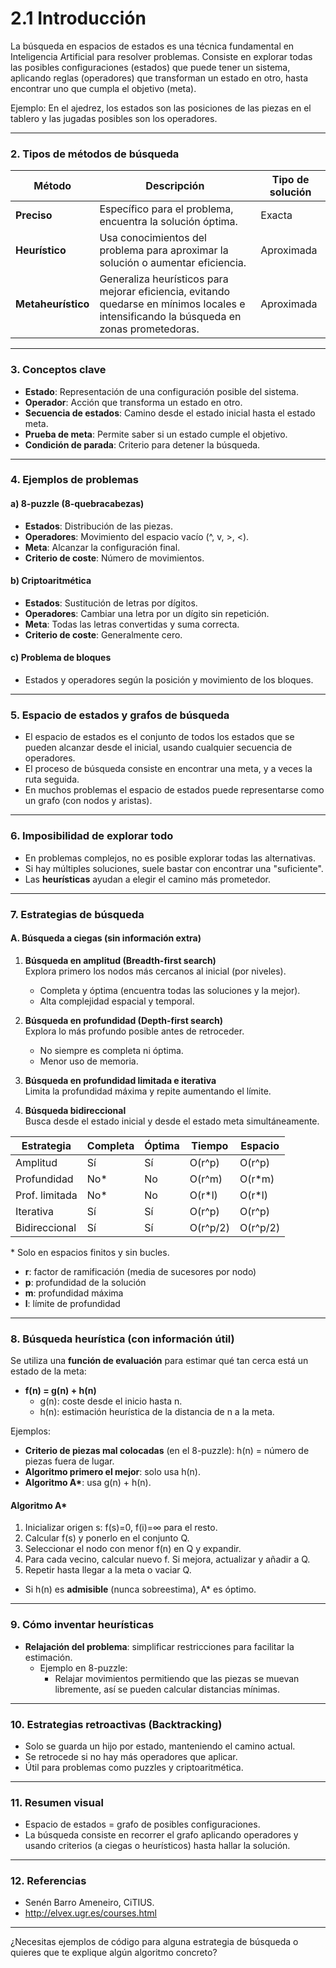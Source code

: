 # 2.1 Introducción
La búsqueda en espacios de estados es una técnica fundamental en Inteligencia Artificial para resolver problemas. Consiste en explorar todas las posibles configuraciones (estados) que puede tener un sistema, aplicando reglas (operadores) que transforman un estado en otro, hasta encontrar uno que cumpla el objetivo (meta).

Ejemplo: En el ajedrez, los estados son las posiciones de las piezas en el tablero y las jugadas posibles son los operadores.

---

### 2. Tipos de métodos de búsqueda

| Método        | Descripción | Tipo de solución |
|---------------|-------------|------------------|
| **Preciso**   | Específico para el problema, encuentra la solución óptima. | Exacta |
| **Heurístico**| Usa conocimientos del problema para aproximar la solución o aumentar eficiencia. | Aproximada |
| **Metaheurístico** | Generaliza heurísticos para mejorar eficiencia, evitando quedarse en mínimos locales e intensificando la búsqueda en zonas prometedoras. | Aproximada |

---

### 3. Conceptos clave

- **Estado**: Representación de una configuración posible del sistema.
- **Operador**: Acción que transforma un estado en otro.
- **Secuencia de estados**: Camino desde el estado inicial hasta el estado meta.
- **Prueba de meta**: Permite saber si un estado cumple el objetivo.
- **Condición de parada**: Criterio para detener la búsqueda.

---

### 4. Ejemplos de problemas

#### a) 8-puzzle (8-quebracabezas)
- **Estados**: Distribución de las piezas.
- **Operadores**: Movimiento del espacio vacío (^, v, >, <).
- **Meta**: Alcanzar la configuración final.
- **Criterio de coste**: Número de movimientos.

#### b) Criptoaritmética
- **Estados**: Sustitución de letras por dígitos.
- **Operadores**: Cambiar una letra por un dígito sin repetición.
- **Meta**: Todas las letras convertidas y suma correcta.
- **Criterio de coste**: Generalmente cero.

#### c) Problema de bloques
- Estados y operadores según la posición y movimiento de los bloques.

---

### 5. Espacio de estados y grafos de búsqueda

- El espacio de estados es el conjunto de todos los estados que se pueden alcanzar desde el inicial, usando cualquier secuencia de operadores.
- El proceso de búsqueda consiste en encontrar una meta, y a veces la ruta seguida.
- En muchos problemas el espacio de estados puede representarse como un grafo (con nodos y aristas).

---

### 6. Imposibilidad de explorar todo

- En problemas complejos, no es posible explorar todas las alternativas.
- Si hay múltiples soluciones, suele bastar con encontrar una "suficiente".
- Las **heurísticas** ayudan a elegir el camino más prometedor.

---

### 7. Estrategias de búsqueda

#### A. Búsqueda a ciegas (sin información extra)

1. **Búsqueda en amplitud (Breadth-first search)**  
   Explora primero los nodos más cercanos al inicial (por niveles).
   - Completa y óptima (encuentra todas las soluciones y la mejor).
   - Alta complejidad espacial y temporal.

2. **Búsqueda en profundidad (Depth-first search)**  
   Explora lo más profundo posible antes de retroceder.
   - No siempre es completa ni óptima.
   - Menor uso de memoria.

3. **Búsqueda en profundidad limitada e iterativa**  
   Limita la profundidad máxima y repite aumentando el límite.

4. **Búsqueda bidireccional**  
   Busca desde el estado inicial y desde el estado meta simultáneamente.

| Estrategia        | Completa | Óptima | Tiempo | Espacio |
|-------------------|----------|--------|--------|---------|
| Amplitud          | Sí       | Sí     | O(r^p) | O(r^p)  |
| Profundidad       | No*      | No     | O(r^m) | O(r*m)  |
| Prof. limitada    | No*      | No     | O(r*l) | O(r*l)  |
| Iterativa         | Sí       | Sí     | O(r^p) | O(r^p)  |
| Bidireccional     | Sí       | Sí     | O(r^p/2)|O(r^p/2)|

\* Solo en espacios finitos y sin bucles.

- **r**: factor de ramificación (media de sucesores por nodo)
- **p**: profundidad de la solución
- **m**: profundidad máxima
- **l**: límite de profundidad

---

### 8. Búsqueda heurística (con información útil)

Se utiliza una **función de evaluación** para estimar qué tan cerca está un estado de la meta:

- **f(n) = g(n) + h(n)**
  - g(n): coste desde el inicio hasta n.
  - h(n): estimación heurística de la distancia de n a la meta.

Ejemplos:
- **Criterio de piezas mal colocadas** (en el 8-puzzle): h(n) = número de piezas fuera de lugar.
- **Algoritmo primero el mejor**: solo usa h(n).
- **Algoritmo A\***: usa g(n) + h(n).

#### Algoritmo A*
1. Inicializar origen s: f(s)=0, f(i)=∞ para el resto.
2. Calcular f(s) y ponerlo en el conjunto Q.
3. Seleccionar el nodo con menor f(n) en Q y expandir.
4. Para cada vecino, calcular nuevo f. Si mejora, actualizar y añadir a Q.
5. Repetir hasta llegar a la meta o vaciar Q.

- Si h(n) es **admisible** (nunca sobreestima), A* es óptimo.

---

### 9. Cómo inventar heurísticas

- **Relajación del problema**: simplificar restricciones para facilitar la estimación.
  - Ejemplo en 8-puzzle:
    - Relajar movimientos permitiendo que las piezas se muevan libremente, así se pueden calcular distancias mínimas.

---

### 10. Estrategias retroactivas (Backtracking)

- Solo se guarda un hijo por estado, manteniendo el camino actual.
- Se retrocede si no hay más operadores que aplicar.
- Útil para problemas como puzzles y criptoaritmética.

---

### 11. Resumen visual

- Espacio de estados = grafo de posibles configuraciones.
- La búsqueda consiste en recorrer el grafo aplicando operadores y usando criterios (a ciegas o heurísticos) hasta hallar la solución.

---

### 12. Referencias

- Senén Barro Ameneiro, CiTIUS.  
- http://elvex.ugr.es/courses.html

---

¿Necesitas ejemplos de código para alguna estrategia de búsqueda o quieres que te explique algún algoritmo concreto?  